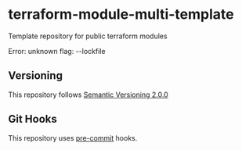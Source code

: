 # terraform-module-multi-template

Template repository for public terraform modules

<!-- BEGINNING OF PRE-COMMIT-TERRAFORM DOCS HOOK -->
Error: unknown flag: --lockfile
<!-- END OF PRE-COMMIT-TERRAFORM DOCS HOOK -->

## Versioning
This repository follows [Semantic Versioning 2.0.0](https://semver.org/)

## Git Hooks
This repository uses [pre-commit](https://pre-commit.com/) hooks.
